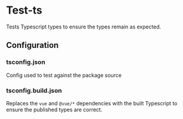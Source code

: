 # Test-ts

Tests Typescript types to ensure the types remain as expected.

## Configuration 

### tsconfig.json

Config used to test against the package source

### tsconfig.build.json

Replaces the `vue` and `@vue/*` dependencies with the built Typescript to ensure the published types are correct.
